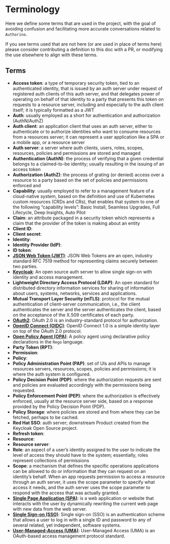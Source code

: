 # Terminology
Here we define some terms that are used in the project, with the goal of avoiding confusion and facilitating more
accurate conversations related to `Authorino`.

If you see terms used that are not here (or are used in place of terms here) please consider contributing a definition
to this doc with a PR, or modifying the use elsewhere to align with these terms.

## Terms
* **Access token**: a type of temporary security token, tied to an authenticated identity, that is issued by an auth server under request of registered auth clients of this auth server, and that delegates power of operating on behalf of that identity to a party that presents this token on requests to a resource server, including and especially to the auth client itself; it is typically formatted as a JWT
* **Auth**: usually employed as a short for authentication and authorization (AuthN/AuthZ)
* **Auth client**: an application client that uses an auth server, either to authenticate or to authorize identities who want to consume resources from a resources server; it can represent a user application like a SPA or a mobile app, or a resource server
* **Auth server**: a server where auth clients, users, roles, scopes, resources, policies and permissions are stored and managed
* **Authentication (AuthN)**: the process of verifying that a given credential belongs to a claimed-to-be identity; usually resulting in the issuing of an access token
* **Authorization (AuthZ)**: the process of grating (or denied) access over a resource to a party based on the set of policies and permissions enforced and
* **Capability**: usually employed to refer to a management feature of a cloud-native system, based on the definition and use of Kubernetes custom resources (CRDs and CRs), that enables that system to one of the following “capability levels”: Basic Install, Seamless Upgrades, Full Lifecycle, Deep Insights, Auto Pilot
* **Claim**: an attribute packaged in a security token which represents a claim that the provider of the token is making about an entity
* **Client ID**:
* **Client secret**:
* **Identity**:
* **Identity Provider (IdP)**:
* **ID token**:
* **[JSON Web Token (JWT)](https://jwt.io/)**: JSON Web Tokens are an open, industry standard RFC 7519 method for representing claims securely between two parties.
* **[Keycloak](https://www.keycloak.org/)**: An open source auth server to allow single sign-on with identity and access management.
* **Lightweight Directory Access Protocol (LDAP)**: An open standard for distributed directory information services for sharing of information about users, systems, networks, services and applications.
* **Mutual Transport Layer Security (mTLS)**: protocol for the mutual authentication of client-server communication, i.e., the client authenticates the server and the server authenticates the client, based on the acceptance of the X.509 certificates of each party.
* **[OAuth2](https://oauth.net/2/)**: OAuth 2.0 is an industry-standard protocol for authorization.
* **[OpenID Connect (OIDC)](https://openid.net/connect/)**: OpenID Connect 1.0 is a simple identity layer on top of the OAuth 2.0 protocol.
* **[Open Policy Agent (OPA)](https://www.openpolicyagent.org/)**: A policy agent using declarative policy declarations in the `Rego` language.
* **Party Token (RPT)**:
* **Permission**:
* **Policy**:
* **Policy Administration Point (PAP)**: set of UIs and APIs to manage resources servers, resources, scopes, policies and permissions; it is where the auth system is configured.
* **Policy Decision Point (PDP)**: where the authorization requests are sent and policies are evaluated accordingly with the permissions being requested.
* **Policy Enforcement Point (PEP)**: where the authorization is effectively enforced, usually at the resource server side, based on a response provided by the Policy Decision Point (PDP).
* **Policy Storage**: where policies are stored and from where they can be fetched, perhaps to be cached.
* **Red Hat SSO**: auth server; downstream Product created from the Keycloak Open Source project.
* **Refresh token**:
* **Resource**:
* **Resource server**:
* **Role**: an aspect of a user’s identity assigned to the user to indicate the level of access they should have to the system; essentially, roles represent collections of permissions
* **Scope**: a mechanism that defines the specific operations applications can be allowed to do or information that they can request on an identity’s behalf. When an app requests permission to access a resource through an auth server, it uses the scope parameter to specify what access it needs, and the auth server uses the scope parameter to respond with the access that was actually granted.
* **[Single Page Application (SPA)](https://en.wikipedia.org/wiki/Single-page_application)**: is a web application or website that interacts with the user by dynamically rewriting the current web page with new data from the web server.
* **[Single Sign-on (SSO)](https://en.wikipedia.org/wiki/Single_sign-on)**: Single sign-on (SSO) is an authentication scheme that allows a user to log in with a single ID and password to any of several related, yet independent, software systems.
* **[User-Managed-Access (UMA)](https://en.wikipedia.org/wiki/User-Managed_Access)**: User-Managed Access (UMA) is an OAuth-based access management protocol standard.
